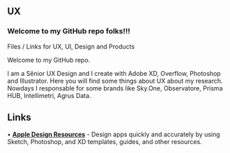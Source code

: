 ## UX

### Welcome to my GitHub repo folks!!!

Files / Links for UX, UI, Design and Products

Welcome to my GitHub repo.

I am a Sênior UX Design and I create with Adobe XD, Overflow, Photoshop and Illustrator. Here you will find some things about UX about my research. Nowdays I responsable for some brands like Sky.One, Observatore, Prisma HUB, Intellimetri, Agrus Data.

## Links

• **[Apple Design Resources](https://developer.apple.com/design/resources/)** - Design apps quickly and accurately by using Sketch, Photoshop, and XD templates, guides, and other resources.

